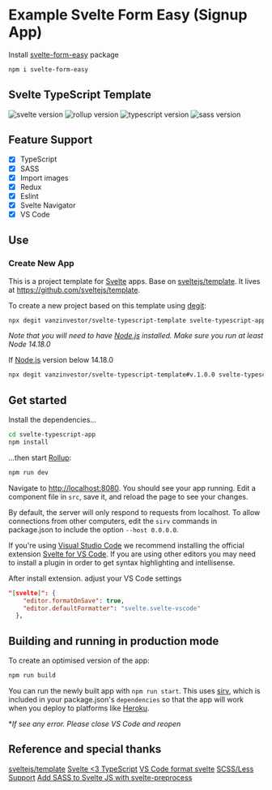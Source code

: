 # Example Svelte Form Easy (Signup App)

Install [svelte-form-easy](https://www.npmjs.com/package/svelte-form-easy) package

```bash
npm i svelte-form-easy
```

## Svelte TypeScript Template

![svelte version](https://img.shields.io/badge/svelte-3.52.0-f73e00.svg) ![rollup version](https://img.shields.io/badge/rollup-3.2.3-fbb040.svg) ![typescript version](https://img.shields.io/badge/typescript-4.8.4-informational.svg) ![sass version](https://img.shields.io/badge/sass-1.55.0-ff69b4.svg)

## Feature Support

- [x] TypeScript
- [x] SASS
- [x] Import images
- [x] Redux
- [x] Eslint
- [x] Svelte Navigator
- [x] VS Code

## Use

### Create New App

This is a project template for [Svelte](https://svelte.dev/) apps. Base on [sveltejs/template](https://github.com/sveltejs/template). It lives at <https://github.com/sveltejs/template>.

To create a new project based on this template using [degit](https://github.com/Rich-Harris/degit):

```bash
npx degit vanzinvestor/svelte-typescript-template svelte-typescript-app
```

_Note that you will need to have [Node.js](https://nodejs.org/en/) installed. Make sure you run at least Node 14.18.0_

If [Node.js](https://nodejs.org/en/) version below 14.18.0

```bash
npx degit vanzinvestor/svelte-typescript-template#v.1.0.0 svelte-typescript-app
```

## Get started

Install the dependencies...

```bash
cd svelte-typescript-app
npm install
```

...then start [Rollup](https://rollupjs.org/guide/en/):

```bash
npm run dev
```

Navigate to <http://localhost:8080>. You should see your app running. Edit a component file in `src`, save it, and reload the page to see your changes.

By default, the server will only respond to requests from localhost. To allow connections from other computers, edit the `sirv` commands in package.json to include the option `--host 0.0.0.0`.

If you're using [Visual Studio Code](https://code.visualstudio.com/) we recommend installing the official extension [Svelte for VS Code](https://marketplace.visualstudio.com/items?itemName=svelte.svelte-vscode). If you are using other editors you may need to install a plugin in order to get syntax highlighting and intellisense.

After install extension. adjust your VS Code settings

```json
"[svelte]": {
    "editor.formatOnSave": true,
    "editor.defaultFormatter": "svelte.svelte-vscode"
  },
```

## Building and running in production mode

To create an optimised version of the app:

```bash
npm run build
```

You can run the newly built app with `npm run start`. This uses [sirv](https://github.com/lukeed/sirv), which is included in your package.json's `dependencies` so that the app will work when you deploy to platforms like [Heroku](https://heroku.com).

\*_If see any error. Please close VS Code and reopen_

## Reference and special thanks

[sveltejs/template](https://github.com/sveltejs/template)
[Svelte <3 TypeScript](https://svelte.dev/blog/svelte-and-typescript)
[VS Code format svelte](https://github.com/sveltejs/language-tools/issues/225#issuecomment-673271334)
[SCSS/Less Support](https://github.com/sveltejs/language-tools/blob/master/docs/preprocessors/scss-less.md)
[Add SASS to Svelte JS with svelte-preprocess](https://linguinecode.com/post/add-sass-svelte-js)
